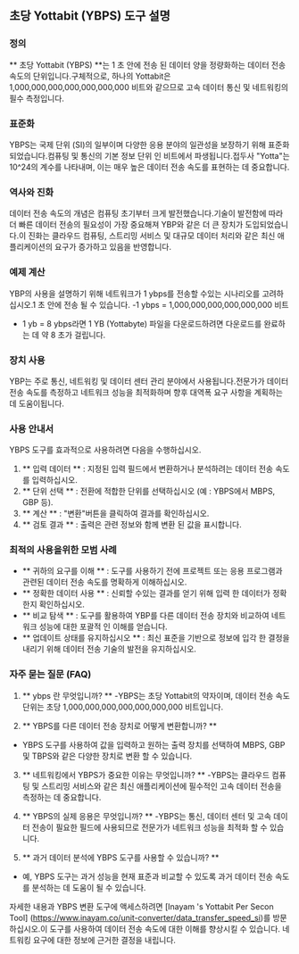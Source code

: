 ## 초당 Yottabit (YBPS) 도구 설명

### 정의
** 초당 Yottabit (YBPS) **는 1 초 안에 전송 된 데이터 양을 정량화하는 데이터 전송 속도의 단위입니다.구체적으로, 하나의 Yottabit은 1,000,000,000,000,000,000,000 비트와 같으므로 고속 데이터 통신 및 네트워킹의 필수 측정입니다.

### 표준화
YBPS는 국제 단위 (SI)의 일부이며 다양한 응용 분야의 일관성을 보장하기 위해 표준화되었습니다.컴퓨팅 및 통신의 기본 정보 단위 인 비트에서 파생됩니다.접두사 "Yotta"는 10^24의 계수를 나타내며, 이는 매우 높은 데이터 전송 속도를 표현하는 데 중요합니다.

### 역사와 진화
데이터 전송 속도의 개념은 컴퓨팅 초기부터 크게 발전했습니다.기술이 발전함에 따라 더 빠른 데이터 전송의 필요성이 가장 중요해져 YBP와 같은 더 큰 장치가 도입되었습니다.이 진화는 클라우드 컴퓨팅, 스트리밍 서비스 및 대규모 데이터 처리와 같은 최신 애플리케이션의 요구가 증가하고 있음을 반영합니다.

### 예제 계산
YBP의 사용을 설명하기 위해 네트워크가 1 ybps를 전송할 수있는 시나리오를 고려하십시오.1 초 안에 전송 될 수 있습니다.
-1 ybps = 1,000,000,000,000,000,000 비트
- 1 yb = 8 ybps라면 1 YB (Yottabyte) 파일을 다운로드하려면 다운로드를 완료하는 데 약 8 초가 걸립니다.

### 장치 사용
YBP는 주로 통신, 네트워킹 및 데이터 센터 관리 분야에서 사용됩니다.전문가가 데이터 전송 속도를 측정하고 네트워크 성능을 최적화하며 향후 대역폭 요구 사항을 계획하는 데 도움이됩니다.

### 사용 안내서
YBPS 도구를 효과적으로 사용하려면 다음을 수행하십시오.
1. ** 입력 데이터 ** : 지정된 입력 필드에서 변환하거나 분석하려는 데이터 전송 속도를 입력하십시오.
2. ** 단위 선택 ** : 전환에 적합한 단위를 선택하십시오 (예 : YBPS에서 MBPS, GBP 등).
3. ** 계산 ** : "변환"버튼을 클릭하여 결과를 확인하십시오.
4. ** 검토 결과 ** : 출력은 관련 정보와 함께 변환 된 값을 표시합니다.

### 최적의 사용을위한 모범 사례
- ** 귀하의 요구를 이해 ** : 도구를 사용하기 전에 프로젝트 또는 응용 프로그램과 관련된 데이터 전송 속도를 명확하게 이해하십시오.
- ** 정확한 데이터 사용 ** : 신뢰할 수있는 결과를 얻기 위해 입력 한 데이터가 정확한지 확인하십시오.
- ** 비교 탐색 ** : 도구를 활용하여 YBP를 다른 데이터 전송 장치와 비교하여 네트워크 성능에 대한 포괄적 인 이해를 얻습니다.
- ** 업데이트 상태를 유지하십시오 ** : 최신 표준을 기반으로 정보에 입각 한 결정을 내리기 위해 데이터 전송 기술의 발전을 유지하십시오.

### 자주 묻는 질문 (FAQ)

1. ** ybps 란 무엇입니까? **
-YBPS는 초당 Yottabit의 약자이며, 데이터 전송 속도 단위는 초당 1,000,000,000,000,000,000,000 비트입니다.

2. ** YBPS를 다른 데이터 전송 장치로 어떻게 변환합니까? **
- YBPS 도구를 사용하여 값을 입력하고 원하는 출력 장치를 선택하여 MBPS, GBP 및 TBPS와 같은 다양한 장치로 변환 할 수 있습니다.

3. ** 네트워킹에서 YBPS가 중요한 이유는 무엇입니까? **
-YBPS는 클라우드 컴퓨팅 및 스트리밍 서비스와 같은 최신 애플리케이션에 필수적인 고속 데이터 전송을 측정하는 데 중요합니다.

4. ** YBPS의 실제 응용은 무엇입니까? **
-YBPS는 통신, 데이터 센터 및 고속 데이터 전송이 필요한 필드에 사용되므로 전문가가 네트워크 성능을 최적화 할 수 있습니다.

5. ** 과거 데이터 분석에 YBPS 도구를 사용할 수 있습니까? **
- 예, YBPS 도구는 과거 성능을 현재 표준과 비교할 수 있도록 과거 데이터 전송 속도를 분석하는 데 도움이 될 수 있습니다.

자세한 내용과 YBPS 변환 도구에 액세스하려면 [Inayam 's Yottabit Per Secon Tool] (https://www.inayam.co/unit-converter/data_transfer_speed_si)를 방문하십시오.이 도구를 사용하여 데이터 전송 속도에 대한 이해를 향상시킬 수 있습니다. 네트워킹 요구에 대한 정보에 근거한 결정을 내립니다.